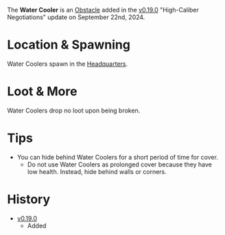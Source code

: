 The **Water Cooler** is an [Obstacle](/obstacles) added in the [v0.19.0](https://github.com/HasangerGames/suroi/releases/tag/v0.19.0) "High-Caliber Negotiations" update on September 22nd, 2024.

# Location & Spawning

Water Coolers spawn in the [Headquarters](/buildings/headquarters).

# Loot & More

Water Coolers drop no loot upon being broken.

# Tips

- You can hide behind Water Coolers for a short period of time for cover.
  - Do not use Water Coolers as prolonged cover because they have low health. Instead, hide behind walls or corners.

# History

- [v0.19.0](https://github.com/HasangerGames/suroi/releases/tag/v0.19.0)
  - Added

